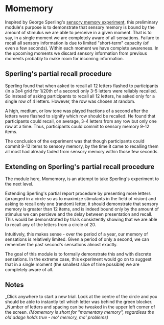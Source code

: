 # Momemory
Inspired by George Sperling's [sensory memory experiment](https://psycnet.apa.org/doiLanding?doi=10.1037%2Fh0093759), this preliminary module's purpose is to demonstrate that sensory memory is bound by the amount of stimulus we are able to perceive in a given moment. That is to say, in a single moment we are completely aware of all sensations. Failure to recall all sensory information is due to limited "short-term" capacity (of even a few seconds). Within each moment we have complete awareness. In the upcoming moments we discard sensory information from previous moments probably to make room for incoming information.

## Sperling's partial recall procedure
Sperling found that when asked to recall all 12 letters flashed to participants (in a 3x4 grid for 1/20th of a second) only 3-5 letters were reliably recalled. So instead of asking participants to recall all 12 letters, he asked only for a single row of 4 letters. However, the row was chosen at random.

A high, medium, or low tone was played fractions of a second after the letters were flashed to signify which row should be recalled. He found that participants could recall, on average, 3-4 letters from any row but only one row at a time. Thus, participants could commit to sensory memory 9-12 items. 

The conclusion of the experiment was that though participants could commit 9-12 items to sensory memory,  by the time it came to recalling them all most had already faded from sensory memory within those few seconds. 

## Extending on Sperling's partial recall procedure
The module here, Momemory, is an attempt to take Sperling's experiment to the next level. 

Extending Sperling's partial report procedure by presenting more letters (arranged in a circle so as to maximize stimulants in the field of vision) and asking to recall only one (random) letter, it should demonstrate that sensory memory is greater than 12 items, and is indeed bound only by the amount of stimulus we can percieve and the delay between presentation and recall. This would be demonstrated by trials consistently showing that we are able to recall any of the letters from a circle of 20.

Intuitively, this makes sense - over the period of a year, our memory of sensations is relatively limited. Given a period of only a second, we can remember the past second's sensations almost exactly. 

The goal of this module is to formally demonstrate this and with discrete sensations. In the extreme case, this experiment would go on to suggest that in a single moment (the smallest slice of time possible) we are completely aware of all.

## Notes
_Click anywhere to start a new trial. Look at the centre of the circle and you should be able to instantly tell which letter was behind the green blocker.
_Number of letters and spacing can be tweaked in the upper left corner of the screen.
_(Momemory is short for "momentary memory", regardless the old adage holds true - mo' memory, mo' problems)_